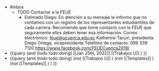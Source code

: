 - #inbox
	- TODO Contactar a la FEUE
		- Estimado Diego:
		  En atención a su mensaje le informo que no contamos con un registro de los representantes estudiantiles de cada carrera. Recomiendo que tome contacto con la FEUE que seguramente ellos deben tener esa información.
		  Correo electrónico: feue@ucuenca.edu.ec
		  Katherine Tacuri, presidenta
		  Diego Ortega, vicepresidente
		  Telefóno de contacto: 096 339 7120
		  https://www.facebook.com/FEUECuenca2019/
- {{query (and (todo todo doing) [[Jan 25th, 2022]] [[Trabajos U]] ) }}
- {{query (and (todo todo doing)  (not [[Trabajos U]] ) (not [[Templates]] )  (not [[Templates]] ) ) }}